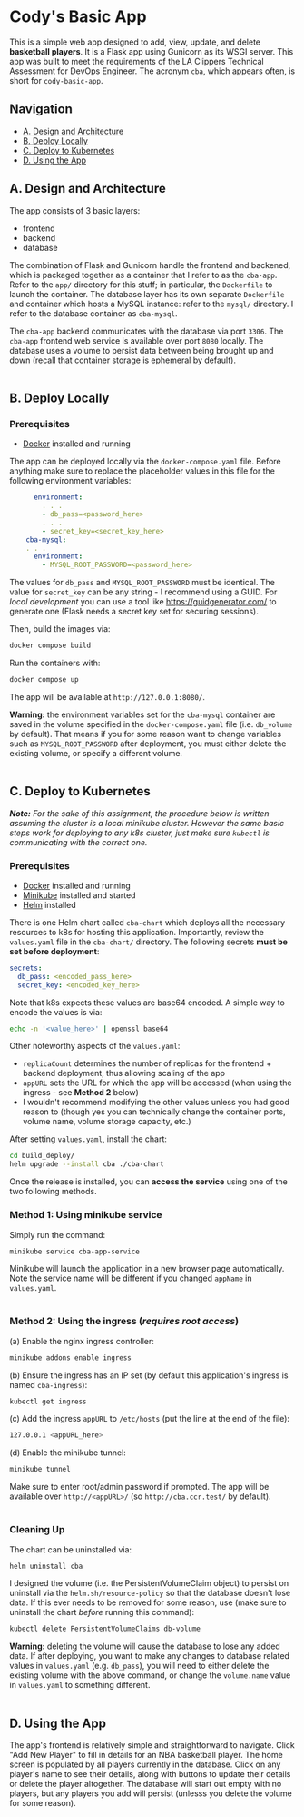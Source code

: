 # Cody's Basic App

This is a simple web app designed to add, view, update, and delete **basketball players**. It is a Flask app using Gunicorn as its WSGI server. This app was built to meet the requirements of the LA Clippers Technical Assessment for DevOps Engineer. The acronym `cba`, which appears often, is short for `cody-basic-app`.

## Navigation
- [A. Design and Architecture](#A)
- [B. Deploy Locally](#B)
- [C. Deploy to Kubernetes](#C)
- [D. Using the App](#D)

<a id="A"></a>
## A. Design and Architecture

The app consists of 3 basic layers:
- frontend
- backend
- database

The combination of Flask and Gunicorn handle the frontend and backened, which is packaged together as a container that I refer to as the `cba-app`. Refer to the `app/` directory for this stuff; in particular, the `Dockerfile` to launch the container. The database layer has its own separate `Dockerfile` and container which hosts a MySQL instance: refer to the `mysql/` directory. I refer to the database container as `cba-mysql`. <br>

The `cba-app` backend communicates with the database via port `3306`. The `cba-app` frontend web service is available over port `8080` locally. The database uses a volume to persist data between being brought up and down (recall that container storage is ephemeral by default).<br><br>

<a id="B"></a>
## B. Deploy Locally

### Prerequisites
- [Docker](https://docs.docker.com/engine/install/) installed and running

The app can be deployed locally via the `docker-compose.yaml` file. Before anything make sure to replace the placeholder values in this file for the following environment variables:
```yaml
      environment:
        . . .
        - db_pass=<password_here>
        . . .
        - secret_key=<secret_key_here>
    cba-mysql:
    . . .
      environment:
        - MYSQL_ROOT_PASSWORD=<password_here>
```
The values for `db_pass` and `MYSQL_ROOT_PASSWORD` must be identical. The value for `secret_key` can be any string - I recommend using a GUID. For *local development* you can use a tool like https://guidgenerator.com/ to generate one (Flask needs a secret key set for securing sessions). <br>

Then, build the images via:
```bash
docker compose build
```
Run the containers with:
```bash
docker compose up
```
The app will be available at `http://127.0.0.1:8080/`. <br>

**Warning:** the environment variables set for the `cba-mysql` container are saved in the volume specified in the `docker-compose.yaml` file (i.e. `db_volume` by default). That means if you for some reason want to change variables such as `MYSQL_ROOT_PASSWORD` after deployment, you must either delete the existing volume, or specify a different volume.
<br><br>

<a id="C"></a>
## C. Deploy to Kubernetes

***Note:** For the sake of this assignment, the procedure below is written assuming the cluster is a *local minikube cluster*. However the same basic steps work for deploying to any k8s cluster, just make sure `kubectl` is communicating with the correct one.* <br>

### Prerequisites
- [Docker](https://docs.docker.com/engine/install/) installed and running
- [Minikube](https://minikube.sigs.k8s.io/docs/start/?arch=%2Fmacos%2Farm64%2Fstable%2Fbinary+download) installed and started
- [Helm](https://helm.sh/docs/intro/install/) installed

There is one Helm chart called `cba-chart` which deploys all the necessary resources to k8s for hosting this application. Importantly, review the `values.yaml` file in the `cba-chart/` directory. The following secrets **must be set before deployment**:
```yaml
secrets:
  db_pass: <encoded_pass_here>
  secret_key: <encoded_key_here>
```
Note that k8s expects these values are base64 encoded. A simple way to encode the values is via:
```bash
echo -n '<value_here>' | openssl base64
```
Other noteworthy aspects of the `values.yaml`:
- `replicaCount` determines the number of replicas for the frontend + backend deployment, thus allowing scaling of the app
- `appURL` sets the URL for which the app will be accessed (when using the ingress - see **Method 2** below)
- I wouldn't recommend modifying the other values unless you had good reason to (though yes you can technically change the container ports, volume name, volume storage capacity, etc.)

After setting `values.yaml`, install the chart:
```bash
cd build_deploy/
helm upgrade --install cba ./cba-chart
```
Once the release is installed, you can **access the service** using one of the two following methods. <br>

### Method 1: Using minikube service
Simply run the command:
```bash
minikube service cba-app-service
```
Minikube will launch the application in a new browser page automatically. Note the service name will be different if you changed `appName` in `values.yaml`. <br><br>

### Method 2: Using the ingress (*requires root access*)<br>
(a) Enable the nginx ingress controller:
```bash
minikube addons enable ingress 
```
(b) Ensure the ingress has an IP set (by default this application's ingress is named `cba-ingress`):
```bash
kubectl get ingress
```
(c) Add the ingress `appURL` to `/etc/hosts` (put the line at the end of the file):
```bash
127.0.0.1 <appURL_here>
```
(d) Enable the minikube tunnel:
```bash
minikube tunnel
```
Make sure to enter root/admin password if prompted. The app will be available over `http://<appURL>/` (so `http://cba.ccr.test/` by default). <br><br>

### Cleaning Up
The chart can be uninstalled via:
```bash
helm uninstall cba
```
I designed the volume (i.e. the PersistentVolumeClaim object) to persist on uninstall via the `helm.sh/resource-policy` so that the database doesn't lose data. If this ever needs to be removed for some reason, use (make sure to uninstall the chart *before* running this command):
```bash
kubectl delete PersistentVolumeClaims db-volume
```
**Warning:** deleting the volume will cause the database to lose any added data. If after deploying, you want to make any changes to database related values in `values.yaml` (e.g. `db_pass`), you will need to either delete the existing volume with the above command, or change the `volume.name` value in `values.yaml` to something different.<br><br>

<a id="D"></a>
## D. Using the App

The app's frontend is relatively simple and straightforward to navigate. Click "Add New Player" to fill in details for an NBA basketball player. The home screen is populated by all players currently in the database. Click on any player's name to see their details, along with buttons to update their details or delete the player altogether. The database will start out empty with no players, but any players you add will persist (unlesss you delete the volume for some reason). 